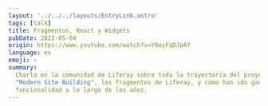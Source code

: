 ```yaml
---
layout: '../../../layouts/EntryLink.astro'
tags: [talk]
title: Fragmentos, React y Widgets
pubDate: 2022-05-04
origin: https://www.youtube.com/watch?v=Y0oyFqDJpAY
language: es
emoji: ⚛️
summary:
  Charla en la comunidad de Liferay sobre toda la trayectoria del proyecto
  "Modern Site Building", los fragmentos de Liferay, y cómo han ido ganando
  funcionalidad a lo largo de los años.
---
```

